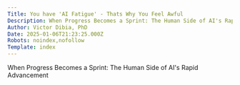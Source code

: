 ```yaml
---
Title: You have 'AI Fatigue' - Thats Why You Feel Awful
Description: When Progress Becomes a Sprint: The Human Side of AI's Rapid Advancement...
Author: Victor Dibia, PhD
Date: 2025-01-06T21:23:25.000Z
Robots: noindex,nofollow
Template: index
---
```

When Progress Becomes a Sprint: The Human Side of AI's Rapid Advancement